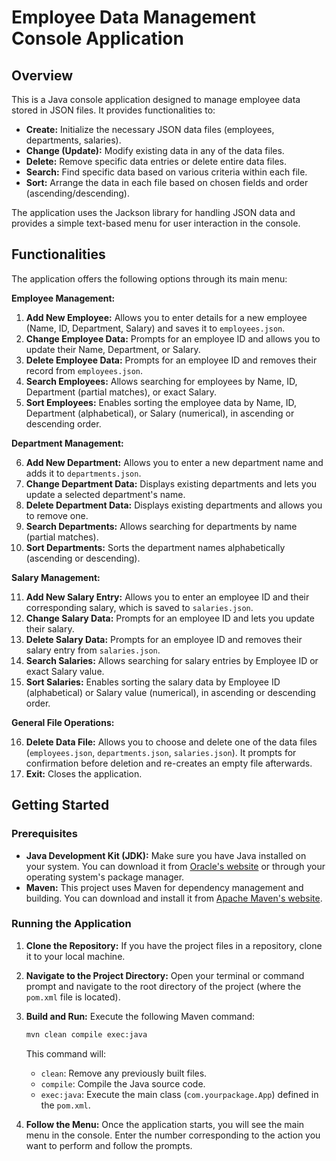 # Employee Data Management Console Application

## Overview

This is a Java console application designed to manage employee data stored in JSON files. It provides functionalities to:

* **Create:** Initialize the necessary JSON data files (employees, departments, salaries).
* **Change (Update):** Modify existing data in any of the data files.
* **Delete:** Remove specific data entries or delete entire data files.
* **Search:** Find specific data based on various criteria within each file.
* **Sort:** Arrange the data in each file based on chosen fields and order (ascending/descending).

The application uses the Jackson library for handling JSON data and provides a simple text-based menu for user interaction in the console.

## Functionalities

The application offers the following options through its main menu:

**Employee Management:**

1.  **Add New Employee:** Allows you to enter details for a new employee (Name, ID, Department, Salary) and saves it to `employees.json`.
2.  **Change Employee Data:** Prompts for an employee ID and allows you to update their Name, Department, or Salary.
3.  **Delete Employee Data:** Prompts for an employee ID and removes their record from `employees.json`.
4.  **Search Employees:** Allows searching for employees by Name, ID, Department (partial matches), or exact Salary.
5.  **Sort Employees:** Enables sorting the employee data by Name, ID, Department (alphabetical), or Salary (numerical), in ascending or descending order.

**Department Management:**

6.  **Add New Department:** Allows you to enter a new department name and adds it to `departments.json`.
7.  **Change Department Data:** Displays existing departments and lets you update a selected department's name.
8.  **Delete Department Data:** Displays existing departments and allows you to remove one.
9.  **Search Departments:** Allows searching for departments by name (partial matches).
10. **Sort Departments:** Sorts the department names alphabetically (ascending or descending).

**Salary Management:**

11. **Add New Salary Entry:** Allows you to enter an employee ID and their corresponding salary, which is saved to `salaries.json`.
12. **Change Salary Data:** Prompts for an employee ID and lets you update their salary.
13. **Delete Salary Data:** Prompts for an employee ID and removes their salary entry from `salaries.json`.
14. **Search Salaries:** Allows searching for salary entries by Employee ID or exact Salary value.
15. **Sort Salaries:** Enables sorting the salary data by Employee ID (alphabetical) or Salary value (numerical), in ascending or descending order.

**General File Operations:**

16. **Delete Data File:** Allows you to choose and delete one of the data files (`employees.json`, `departments.json`, `salaries.json`). It prompts for confirmation before deletion and re-creates an empty file afterwards.
17. **Exit:** Closes the application.

## Getting Started

### Prerequisites

* **Java Development Kit (JDK):** Make sure you have Java installed on your system. You can download it from [Oracle's website](https://www.oracle.com/java/technologies/javase-downloads.html) or through your operating system's package manager.
* **Maven:** This project uses Maven for dependency management and building. You can download and install it from [Apache Maven's website](https://maven.apache.org/download.cgi).

### Running the Application

1.  **Clone the Repository:** If you have the project files in a repository, clone it to your local machine.
2.  **Navigate to the Project Directory:** Open your terminal or command prompt and navigate to the root directory of the project (where the `pom.xml` file is located).
3.  **Build and Run:** Execute the following Maven command:

    ```bash
    mvn clean compile exec:java
    ```

    This command will:
    * `clean`: Remove any previously built files.
    * `compile`: Compile the Java source code.
    * `exec:java`: Execute the main class (`com.yourpackage.App`) defined in the `pom.xml`.

4.  **Follow the Menu:** Once the application starts, you will see the main menu in the console. Enter the number corresponding to the action you want to perform and follow the prompts.